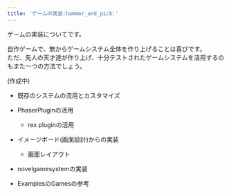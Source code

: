 ```yaml
---
title: 'ゲームの実装:hammer_and_pick:'
---
```


ゲームの実装についてです。

自作ゲームで、無からゲームシステム全体を作り上げることは喜びです。  
ただ、先人の天才達が作り上げ、十分テストされたゲームシステムを活用するのもまた一つの方法でしょう。

(作成中)

- 既存のシステムの流用とカスタマイズ
- PhaserPluginの活用
  - rex pluginの活用
- イメージボード(画面設計)からの実装
  - 画面レイアウト
- novelgamesystemの実装

- ExamplesのGamesの参考